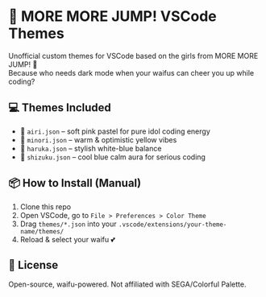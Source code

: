 # 🌈 MORE MORE JUMP! VSCode Themes

Unofficial custom themes for VSCode based on the girls from MORE MORE JUMP! 💖  
Because who needs dark mode when your waifus can cheer you up while coding?

## 💻 Themes Included
- 🎀 `airi.json` – soft pink pastel for pure idol coding energy
- 🌻 `minori.json` – warm & optimistic yellow vibes
- 🌸 `haruka.json` – stylish white-blue balance
- 🌊 `shizuku.json` – cool blue calm aura for serious coding

## 📦 How to Install (Manual)
1. Clone this repo
2. Open VSCode, go to `File > Preferences > Color Theme`
3. Drag `themes/*.json` into your `.vscode/extensions/your-theme-name/themes/`
4. Reload & select your waifu 💕

## 📝 License
Open-source, waifu-powered. Not affiliated with SEGA/Colorful Palette.
